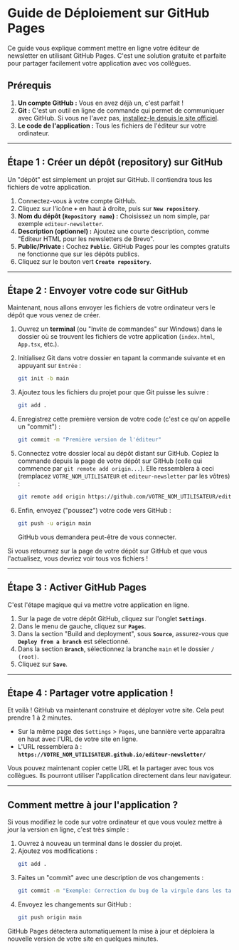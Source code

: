 # Guide de Déploiement sur GitHub Pages

Ce guide vous explique comment mettre en ligne votre éditeur de newsletter en utilisant GitHub Pages. C'est une solution gratuite et parfaite pour partager facilement votre application avec vos collègues.

## Prérequis

1.  **Un compte GitHub :** Vous en avez déjà un, c'est parfait !
2.  **Git :** C'est un outil en ligne de commande qui permet de communiquer avec GitHub. Si vous ne l'avez pas, [installez-le depuis le site officiel](https://git-scm.com/downloads).
3.  **Le code de l'application :** Tous les fichiers de l'éditeur sur votre ordinateur.

---

## Étape 1 : Créer un dépôt (repository) sur GitHub

Un "dépôt" est simplement un projet sur GitHub. Il contiendra tous les fichiers de votre application.

1.  Connectez-vous à votre compte GitHub.
2.  Cliquez sur l'icône **`+`** en haut à droite, puis sur **`New repository`**.
3.  **Nom du dépôt (`Repository name`) :** Choisissez un nom simple, par exemple `editeur-newsletter`.
4.  **Description (optionnel) :** Ajoutez une courte description, comme "Éditeur HTML pour les newsletters de Brevo".
5.  **Public/Private :** Cochez **`Public`**. GitHub Pages pour les comptes gratuits ne fonctionne que sur les dépôts publics.
6.  Cliquez sur le bouton vert **`Create repository`**.

---

## Étape 2 : Envoyer votre code sur GitHub

Maintenant, nous allons envoyer les fichiers de votre ordinateur vers le dépôt que vous venez de créer.

1.  Ouvrez un **terminal** (ou "Invite de commandes" sur Windows) dans le dossier où se trouvent les fichiers de votre application (`index.html`, `App.tsx`, etc.).

2.  Initialisez Git dans votre dossier en tapant la commande suivante et en appuyant sur `Entrée` :
    ```bash
    git init -b main
    ```

3.  Ajoutez tous les fichiers du projet pour que Git puisse les suivre :
    ```bash
    git add .
    ```

4.  Enregistrez cette première version de votre code (c'est ce qu'on appelle un "commit") :
    ```bash
    git commit -m "Première version de l'éditeur"
    ```

5.  Connectez votre dossier local au dépôt distant sur GitHub. Copiez la commande depuis la page de votre dépôt sur GitHub (celle qui commence par `git remote add origin...`). Elle ressemblera à ceci (remplacez `VOTRE_NOM_UTILISATEUR` et `editeur-newsletter` par les vôtres) :
    ```bash
    git remote add origin https://github.com/VOTRE_NOM_UTILISATEUR/editeur-newsletter.git
    ```

6.  Enfin, envoyez ("poussez") votre code vers GitHub :
    ```bash
    git push -u origin main
    ```
    GitHub vous demandera peut-être de vous connecter.

Si vous retournez sur la page de votre dépôt sur GitHub et que vous l'actualisez, vous devriez voir tous vos fichiers !

---

## Étape 3 : Activer GitHub Pages

C'est l'étape magique qui va mettre votre application en ligne.

1.  Sur la page de votre dépôt GitHub, cliquez sur l'onglet **`Settings`**.
2.  Dans le menu de gauche, cliquez sur **`Pages`**.
3.  Dans la section "Build and deployment", sous **`Source`**, assurez-vous que **`Deploy from a branch`** est sélectionné.
4.  Dans la section **`Branch`**, sélectionnez la branche `main` et le dossier `/ (root)`.
5.  Cliquez sur **`Save`**.

---

## Étape 4 : Partager votre application !

Et voilà ! GitHub va maintenant construire et déployer votre site. Cela peut prendre 1 à 2 minutes.

-   Sur la même page des `Settings` > `Pages`, une bannière verte apparaîtra en haut avec l'URL de votre site en ligne.
-   L'URL ressemblera à : **`https://VOTRE_NOM_UTILISATEUR.github.io/editeur-newsletter/`**

Vous pouvez maintenant copier cette URL et la partager avec tous vos collègues. Ils pourront utiliser l'application directement dans leur navigateur.

---

## Comment mettre à jour l'application ?

Si vous modifiez le code sur votre ordinateur et que vous voulez mettre à jour la version en ligne, c'est très simple :

1.  Ouvrez à nouveau un terminal dans le dossier du projet.
2.  Ajoutez vos modifications :
    ```bash
    git add .
    ```
3.  Faites un "commit" avec une description de vos changements :
    ```bash
    git commit -m "Exemple: Correction du bug de la virgule dans les tags"
    ```
4.  Envoyez les changements sur GitHub :
    ```bash
    git push origin main
    ```

GitHub Pages détectera automatiquement la mise à jour et déploiera la nouvelle version de votre site en quelques minutes.

